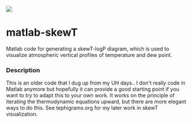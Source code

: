 <img src="https://github.com/johnckealy/matlab-skewT/skewt.png">

# matlab-skewT

Matlab code for generating a skewT-logP diagram, which is used to visualize atmospheric vertical profiles of temperature and dew point. 


### Description

This is an older code that I dug up from my UH days.. I don't really code in Matlab anymore but hopefully it can provide a good starting point if you want to try to adapt this to your own work. It works on the principle of iterating the thermodynamic equations upward, but there are more elegant ways to do this. See tephigrams.org for my later work in skewT visualization. 

